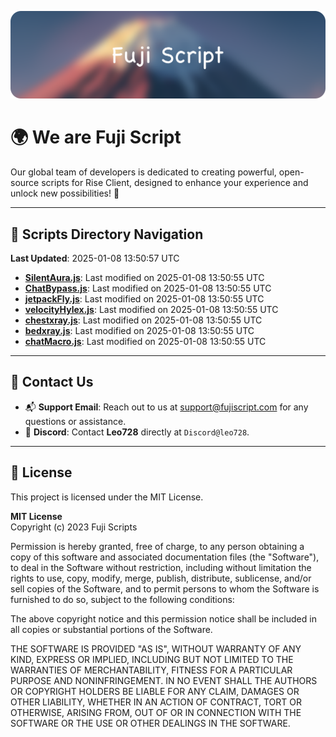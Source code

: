![Banner](.github/b.webp)

# 🌍 **We are Fuji Script**

Our global team of developers is dedicated to creating powerful, open-source scripts for Rise Client, designed to enhance your experience and unlock new possibilities! 🌟

---
<!-- SCRIPTS_NAVIGATION_START -->
## 📂 **Scripts Directory Navigation**

**Last Updated**: 2025-01-08 13:50:57 UTC

- **[SilentAura.js](scripts/SilentAura.js)**: Last modified on 2025-01-08 13:50:55 UTC
- **[ChatBypass.js](scripts/ChatBypass.js)**: Last modified on 2025-01-08 13:50:55 UTC
- **[jetpackFly.js](scripts/jetpackFly.js)**: Last modified on 2025-01-08 13:50:55 UTC
- **[velocityHylex.js](scripts/velocityHylex.js)**: Last modified on 2025-01-08 13:50:55 UTC
- **[chestxray.js](scripts/chestxray.js)**: Last modified on 2025-01-08 13:50:55 UTC
- **[bedxray.js](scripts/bedxray.js)**: Last modified on 2025-01-08 13:50:55 UTC
- **[chatMacro.js](scripts/chatMacro.js)**: Last modified on 2025-01-08 13:50:55 UTC

<!-- SCRIPTS_NAVIGATION_END -->

---

## 💬 **Contact Us**  
- 📬 **Support Email**: Reach out to us at [support@fujiscript.com](mailto:support@fujiscript.com) for any questions or assistance.  
- 💬 **Discord**: Contact **Leo728** directly at `Discord@leo728`.

---

## 📜 **License**

This project is licensed under the MIT License.  

**MIT License**  
Copyright (c) 2023 Fuji Scripts  

Permission is hereby granted, free of charge, to any person obtaining a copy of this software and associated documentation files (the "Software"), to deal in the Software without restriction, including without limitation the rights to use, copy, modify, merge, publish, distribute, sublicense, and/or sell copies of the Software, and to permit persons to whom the Software is furnished to do so, subject to the following conditions:  

The above copyright notice and this permission notice shall be included in all copies or substantial portions of the Software.  

THE SOFTWARE IS PROVIDED "AS IS", WITHOUT WARRANTY OF ANY KIND, EXPRESS OR IMPLIED, INCLUDING BUT NOT LIMITED TO THE WARRANTIES OF MERCHANTABILITY, FITNESS FOR A PARTICULAR PURPOSE AND NONINFRINGEMENT. IN NO EVENT SHALL THE AUTHORS OR COPYRIGHT HOLDERS BE LIABLE FOR ANY CLAIM, DAMAGES OR OTHER LIABILITY, WHETHER IN AN ACTION OF CONTRACT, TORT OR OTHERWISE, ARISING FROM, OUT OF OR IN CONNECTION WITH THE SOFTWARE OR THE USE OR OTHER DEALINGS IN THE SOFTWARE.  
